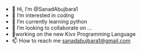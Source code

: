 - 👋 Hi, I’m @SanadAbujbara1
- 👀 I’m interested in coding
- 🌱 I’m currently learning python
- 💞️ I’m looking to collaborate on ...
- 💼working on the new Kivx Programming Language
- 📫 How to reach me sanadabujbara1@gmail.com

<!---
SanadAbujbara1/SanadAbujbara1 is a ✨ special ✨ repository because its `README.md` (this file) appears on your GitHub profile.
You can click the Preview link to take a look at your changes.
--->
